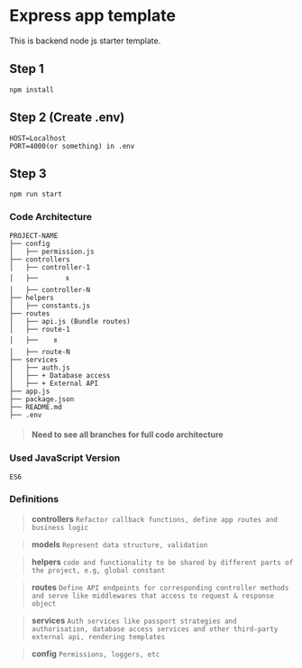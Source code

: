 # Express app template
This is backend node js starter template.


## Step 1
    npm install
        
## Step 2 (Create .env)
    HOST=Localhost
    PORT=4000(or something) in .env
    
## Step 3
    npm run start

### Code Architecture 
```
PROJECT-NAME
├── config
│   ├── permission.js
├── controllers
│   ├── controller-1
│   ├──       ။
│   ├── controller-N
├── helpers
│   ├── constants.js
├── routes
│   ├── api.js (Bundle routes)
│   ├── route-1
│   ├──    ။
│   ├── route-N
├── services
│   ├── auth.js
│   ├── + Database access
│   ├── + External API
├── app.js
├── package.json
├── README.md
├── .env
```

> #### Need to see all branches for full code architecture

### Used JavaScript Version
    ES6

### Definitions
> **controllers** `Refactor callback functions, define app routes and business logic`

> **models** `Represent data structure, validation`

> **helpers** `code and functionality to be shared by different parts of the project, e.g, global constant`

> **routes** `Define API endpoints for corresponding controller methods and serve like middlewares that access to request & response object`

> **services** `Auth services like passport strategies and authorisation, database access services and other third-party external api, rendering templates`

> **config** `Permissions, loggers, etc`
